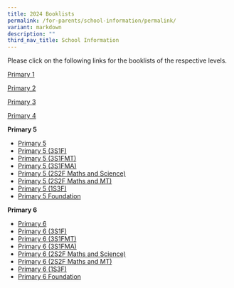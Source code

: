 ```yaml
---
title: 2024 Booklists
permalink: /for-parents/school-information/permalink/
variant: markdown
description: ""
third_nav_title: School Information
---
```

Please click on the following links for the booklists of the respective levels.

[Primary 1](/files/YCKPS_P1_09_11_2023.pdf)

[Primary 2](/files/YCKPS_P2_09_11_2023.pdf)

[Primary 3](/files/YCKPS_P3_09_11_2023.pdf)

[Primary 4](/files/YCKPS_P4_09_11_2023.pdf)

**Primary 5**
*  [Primary 5](/files/YCKPS_P5_09_11_2023.pdf)
*  [Primary 5 (3S1F)](/files/YCKPS_P5_3S1F_09_11_2023.pdf)
* [Primary 5 (3S1FMT)](/files/YCKPS_P5_3S1F_MT_09_11_2023.pdf)
* [Primary 5 (3S1FMA)](/files/YCKPS_P5_3S1F_MA_09_11_2023.pdf)
* [Primary 5 (2S2F Maths and Science)](/files/YCKPS_P5_2S_FMA_SC_09_11_2023.pdf)
* [Primary 5 (2S2F Maths and MT)](/files/YCKPS_P5_2S_FMA_MT_09_11_2023.pdf)
* [Primary 5 (1S3F)](/files/YCKPS_P5_1S3F_09_11_2023.pdf)
* [Primary 5 Foundation](/files/YCKPS_P5_FDN_09_11_2023.pdf)

**Primary 6**
* [Primary 6 ](/files/YCKPS_P6_09_11_2023.pdf)
* [Primary 6 (3S1F)](/files/YCKPS_P6_3S1F_09_11_2023.pdf)
* [Primary 6 (3S1FMT)](/files/YCKPS_P6_3S1F_MT_09_11_2023.pdf)
* [Primary 6 (3S1FMA)](/files/YCKPS_P6_3S1F_MA_09_11_2023.pdf)
* [Primary 6 (2S2F Maths and Science)](/files/YCKPS_P6_2S_FMA_SC_09_11_2023.pdf)
* [Primary 6 (2S2F Maths and MT)](/files/YCKPS_P6_2S_FMA_MT_09_11_2023.pdf)
* [Primary 6 (1S3F)](/files/YCKPS_P6_1S3F_09_11_2023.pdf)
* [Primary 6 Foundation](/files/YCKPS_P6_FDN_09_11_2023.pdf)